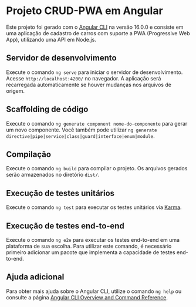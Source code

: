 # Projeto CRUD-PWA em Angular

Este projeto foi gerado com o [Angular CLI](https://github.com/angular/angular-cli) na versão 16.0.0 e consiste em uma aplicação de cadastro de carros com suporte a PWA (Progressive Web App), utilizando uma API em Node.js.

## Servidor de desenvolvimento

Execute o comando `ng serve` para iniciar o servidor de desenvolvimento. Acesse `http://localhost:4200/` no navegador. A aplicação será recarregada automaticamente se houver mudanças nos arquivos de origem.

## Scaffolding de código

Execute o comando `ng generate component nome-do-componente` para gerar um novo componente. Você também pode utilizar `ng generate directive|pipe|service|class|guard|interface|enum|module`.

## Compilação

Execute o comando `ng build` para compilar o projeto. Os arquivos gerados serão armazenados no diretório `dist/`.

## Execução de testes unitários

Execute o comando `ng test` para executar os testes unitários via [Karma](https://karma-runner.github.io).

## Execução de testes end-to-end

Execute o comando `ng e2e` para executar os testes end-to-end em uma plataforma de sua escolha. Para utilizar este comando, é necessário primeiro adicionar um pacote que implementa a capacidade de testes end-to-end.

## Ajuda adicional

Para obter mais ajuda sobre o Angular CLI, utilize o comando `ng help` ou consulte a página [Angular CLI Overview and Command Reference](https://angular.io/cli).
